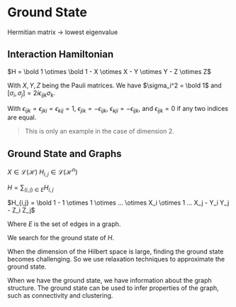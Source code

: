 # Ground State

Hermitian matrix -> lowest eigenvalue

## Interaction Hamiltonian

$H = \bold 1 \otimes \bold 1 - X \otimes X - Y \otimes Y - Z \otimes Z$

With $X, Y, Z$ being the Pauli matrices.
We have $\sigma_i^2 = \bold 1$
and $[\sigma_i, \sigma_j] = 2i \epsilon_{ijk} \sigma_k$.

With $\epsilon_{ijk} = \epsilon_{jki} = \epsilon_{kij} = 1$,
$\epsilon_{jik} = -\epsilon_{ijk}$, $\epsilon_{kji} = -\epsilon_{ijk}$,
and $\epsilon_{ijk} = 0$ if any two indices are equal.

> This is only an example in the case of dimension 2.

## Ground State and Graphs

$X \in \mathcal L(\mathcal H)$
$H_{i,j} \in \mathcal L(\mathcal H^n)$

$H = \sum_{(i,j) \in E} H_{i,j}$

$H_{i,j} = \bold 1 - 1 \otimes 1 \otimes ... \otimes X_i \otimes 1 ... X_j - Y_i Y_j - Z_i Z_j$

Where $E$ is the set of edges in a graph.

We search for the ground state of $H$.

When the dimension of the Hilbert space is large, finding the ground state becomes challenging. So we use relaxation techniques to approximate the ground state.

When we have the ground state, we have information about the graph structure. The ground state can be used to infer properties of the graph, such as connectivity and clustering.
